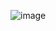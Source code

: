 ![image](https://user-images.githubusercontent.com/99768034/193383838-feeea414-d1e4-40f0-b47e-e1586108509b.png)
